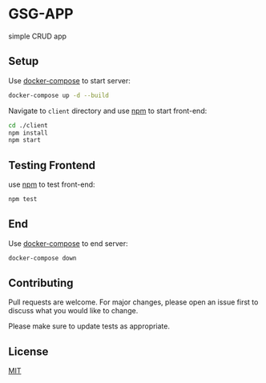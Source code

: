 # GSG-APP

simple CRUD app

## Setup

Use [docker-compose](https://docs.docker.com/compose/) to start server:

```bash
docker-compose up -d --build
```

Navigate to `client` directory and use [npm](https://www.npmjs.com/) to start front-end:

```bash
cd ./client
npm install
npm start
```

## Testing Frontend

use [npm](https://www.npmjs.com/) to test front-end:

```bash
npm test
```

## End

Use [docker-compose](https://docs.docker.com/compose/) to end server:

```bash
docker-compose down
```

## Contributing

Pull requests are welcome. For major changes, please open an issue first to discuss what you would like to change.

Please make sure to update tests as appropriate.

## License

[MIT](https://choosealicense.com/licenses/mit/)
